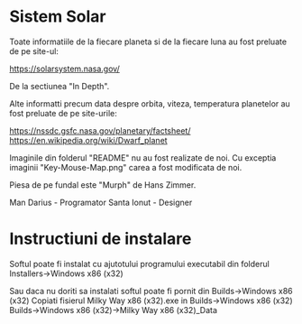 # Sistem Solar
Toate informatiile de la fiecare planeta si de la fiecare luna au fost preluate de pe site-ul:

https://solarsystem.nasa.gov/

De la sectiunea "In Depth".

Alte informatti precum data despre orbita, viteza, temperatura planetelor au fost preluate de pe site-urile:

https://nssdc.gsfc.nasa.gov/planetary/factsheet/
https://en.wikipedia.org/wiki/Dwarf_planet

Imaginile din folderul "README" nu au fost realizate de noi. Cu exceptia imaginii "Key-Mouse-Map.png" carea a fost modificata
de noi.

Piesa de pe fundal este "Murph" de Hans Zimmer.

Man Darius - Programator
Santa Ionut - Designer

# Instructiuni de instalare 
Softul poate fi instalat cu ajutotului programului executabil din folderul Installers->Windows x86 (x32)

Sau daca nu doriti sa instalati softul poate fi pornit din Builds->Windows x86 (x32)
Copiati fisierul Milky Way x86 (x32).exe in Builds->Windows x86 (x32) Builds->Windows x86 (x32)->Milky Way x86 (x32)_Data
